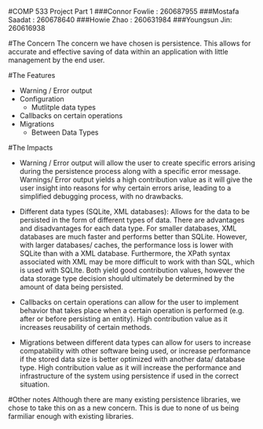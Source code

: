 #COMP 533 Project Part 1
###Connor Fowlie : 260687955
###Mostafa Saadat : 260678640
###Howie Zhao : 260631984
###Youngsun Jin: 260616938

#The Concern
The concern we have chosen is persistence. This allows for accurate and effective saving of data within an application with little management by the end user.

#The Features
- Warning / Error output
- Configuration
	- Mutlitple data types
- Callbacks on certain operations
- Migrations
	- Between Data Types

#The Impacts
- Warning / Error output will allow the user to create specific errors arising during the persistence process along with a specific error message. Warnings/ Error output yields a high contribution value as it will give the user insight into reasons for why certain errors arise, leading to a simplified debugging process, with no drawbacks.

- Different data types (SQLite, XML databases): Allows for the data to be persisted in the form of different types of data. There are advantages and disadvantages for each data type. For smaller databases, XML databases are much faster and performs better than SQLite. However, with larger databases/ caches, the performance loss is lower with SQLite than with a XML database. Furthermore, the XPath syntax associated with XML may be more difficult to work with than SQL, which is used with SQLIte. Both yield good contribution values, however the data storage type decision should ultimately be determined by the amount of data being persisted.

- Callbacks on certain operations can allow for the user to implement behavior that takes place when a certain operation is performed (e.g. after or before persisting an entity). High contribution value as it increases reusability of certain methods.

- Migrations between different data types can allow for users to increase compatability with other software being used, or increase performance if the stored data size is better optimized with another data/ database type. High contribution value as it will increase the performance and infrastructure of the system using persistence if used in the correct situation.

#Other notes
Although there are many existing persistence libraries, we chose to take this on as a new concern. This is due to none of us being farmiliar enough with existing libraries.
